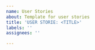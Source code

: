 ```yaml
---
name: User Stories
about: Template for user stories
title: 'USER STORIE: <TITLE>'
labels: ''
assignees: ''

---
```



